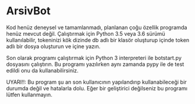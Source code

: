 # ArsivBot
Kod henüz deneysel ve tamamlanmadı, planlanan çoğu özellik programda henüz mevcut değil.
Çalıştırmak için Python 3.5 veya 3.6 sürümü kullanılabilir, tokeninizi kök dizinde db adlı
bir klasör oluşturup içinde token adlı bir dosya oluşturun ve içine yazın.

Son olarak programı çalıştırmak için Python 3 interpreteri ile botstart.py dosyasını çalıştırın.
Bu programı yazılırken aynı zamanda pypy ile de test edildi onu da kullanabilirsiniz.

UYARI!!: Bu program şu an son kullanıcının yapılandırıp kullanabileceği bir durumda değil ve hatalarla dolu.
Eğer bir geliştirici değilseniz bu programı lütfen kullanmayın.
